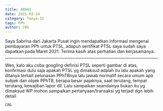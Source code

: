 ```yaml
---
title: 48041
date: 2021-03-24
category: Tanya-SC
tags: PPh
author: CRG
---
```


Saya Sabrina dari Jakarta Pusat ingin mendapatkan informasi mengenai pembayaran PPh untuk PTSL, adapun sertifikat PTSL saya sudah saya dapatkan pada Maret 2021. Terima kasih atas perhatian dan kerjasamanya.

---

Wen, kalo aku coba googling definisi PTSL seperti gambar di atas, konfirmasi dulu saja apakah PTSL yg dimaksud adalah itu lalu apakah yang ditanya terkait pelunasan PPhTBnya lalu jawab normatif secara umum apa subjek dan objek PPhTB, berapa besar pajaknya, saat terutang, tempat terutang, kewajiban lapor dll. Lalu sampaikan seandainya bukan itu yg dimaksud WP mohon sampaikan pertanyaan/transaksi yg terjadi dgn lebih detail

`CRG`
